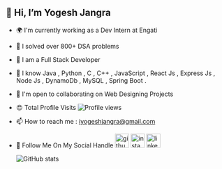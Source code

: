 ## 👋 Hi, I’m Yogesh Jangra 
- 🌍  I'm currently working as a Dev Intern at Engati 
- 🚀  I solved over 800+ DSA problems 
- 🧠  I am a Full Stack Developer
- 🧠  I know Java , Python , C , C++ , JavaScript , React Js , Express Js , Node Js , DynamoDb , MySQL , Spring Boot .
- 🤝  I'm open to collaborating on Web Designing Projects
- 😍 Total Profile Visits ![Profile views](https://gpvc.arturio.dev/Yogesh1628)  
- 📫 How to reach me : iyogeshjangra@gmail.com

- 🍁 Follow Me On My Social Handle      [<img src="https://img.icons8.com/nolan/240/github.png" alt='github' height='32'>](https://github.com/Yogesh1628) [<img src="https://img.icons8.com/nolan/240/instagram-new.png" alt='instagram' height='32'>](https://www.instagram.com/iyogeshjangra/) [<img src="https://img.icons8.com/nolan/240/linkedin.png" alt='linkedin' height='32'>](https://www.linkedin.com/in/yogesh-jangra-03090a224/) 

    ![GitHub stats](https://github-readme-stats.vercel.app/api?username=Yogesh1628&theme=dark&show_icons=true) 
